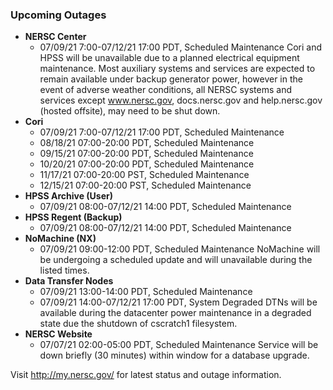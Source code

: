 ### Upcoming Outages 

- **NERSC Center**
    - 07/09/21 7:00-07/12/21 17:00 PDT, Scheduled Maintenance
      Cori and HPSS will be unavailable due to a planned electrical equipment 
      maintenance. Most auxiliary systems and services are expected to remain 
      available under backup generator power, however in the event of adverse 
      weather conditions, all NERSC systems and services except www.nersc.gov, 
      docs.nersc.gov and help.nersc.gov (hosted offsite), may need to be 
      shut down.
- **Cori**
    - 07/09/21 7:00-07/12/21 17:00 PDT, Scheduled Maintenance
    - 08/18/21 07:00-20:00 PDT, Scheduled Maintenance
    - 09/15/21 07:00-20:00 PDT, Scheduled Maintenance
    - 10/20/21 07:00-20:00 PDT, Scheduled Maintenance
    - 11/17/21 07:00-20:00 PST, Scheduled Maintenance
    - 12/15/21 07:00-20:00 PST, Scheduled Maintenance
- **HPSS Archive (User)**
    - 07/09/21 08:00-07/12/21 14:00 PDT, Scheduled Maintenance
- **HPSS Regent (Backup)**
    - 07/09/21 08:00-07/12/21 14:00 PDT, Scheduled Maintenance
- **NoMachine (NX)**
    - 07/09/21 09:00-12:00 PDT, Scheduled Maintenance
      NoMachine will be undergoing a scheduled update and will unavailable 
      during the listed times.
- **Data Transfer Nodes**
    - 07/09/21 13:00-14:00 PDT, Scheduled Maintenance
    - 07/09/21 14:00-07/12/21 17:00 PDT, System Degraded
      DTNs will be available during the datacenter power maintenance in a 
      degraded state due the shutdown of cscratch1 filesystem.
- **NERSC Website**
    - 07/07/21 02:00-05:00 PDT, Scheduled Maintenance
      Service will be down briefly (30 minutes) within window for a database
      upgrade.

Visit <http://my.nersc.gov/> for latest status and outage information.
